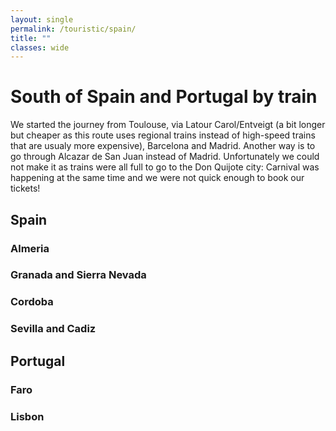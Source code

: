 ```yaml
---
layout: single
permalink: /touristic/spain/
title: ""
classes: wide
---
```


# South of Spain and Portugal by train

We started the journey from Toulouse, via Latour Carol/Entveigt (a bit longer but cheaper as this route uses regional trains instead of high-speed trains that are usualy more expensive), Barcelona and Madrid. Another way is to go through Alcazar de San Juan instead of Madrid. Unfortunately we could not make it as trains were all full to go to the Don Quijote city: Carnival was happening at the same time and we were not quick enough to book our tickets!

## Spain
### Almeria
### Granada and Sierra Nevada
### Cordoba
### Sevilla and Cadiz

## Portugal
### Faro
### Lisbon
